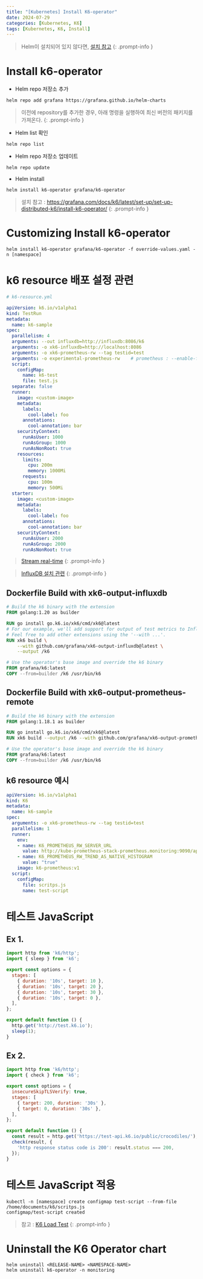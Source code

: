 ```yaml
---
title: "[Kubernetes] Install K6-operator"
date: 2024-07-29
categories: [Kubernetes, K6]
tags: [Kubernetes, K6, Install]
---
```


> Helm이 설치되어 있지 않다면, [설치 참고](https://kyungryeol-yoon.github.io/posts/kubernetes-install-helm/)
{: .prompt-info }

# Install k6-operator
- Helm repo 저장소 추가
```
helm repo add grafana https://grafana.github.io/helm-charts
```
> 이전에 repository를 추가한 경우, 아래 명령을 실행하여 최신 버전의 패키지를 가져온다.
{: .prompt-info }

- Helm list 확인
```
helm repo list
```

- Helm repo 저장소 업데이트
```
helm repo update
```

- Helm install
```
helm install k6-operator grafana/k6-operator
```

> 설치 참고 : https://grafana.com/docs/k6/latest/set-up/set-up-distributed-k6/install-k6-operator/
{: .prompt-info }

# Customizing Install k6-operator
```
helm install k6-operator grafana/k6-operator -f override-values.yaml -n [namespace]
```

# k6 resource 배포 설정 관련
```yaml
# k6-resource.yml

apiVersion: k6.io/v1alpha1
kind: TestRun
metadata:
  name: k6-sample
spec:
  parallelism: 4
  arguments: --out influxdb=http://influxdb:8086/k6
  arguments: -o xk6-influxdb=http://localhost:8086
  arguments: -o xk6-prometheus-rw --tag testid=test
  arguments: -o experimental-prometheus-rw    # prometheus : --enable-feature=remote-write-receiver
  script:
    configMap:
      name: k6-test
      file: test.js
  separate: false
  runner:
    image: <custom-image>
    metadata:
      labels:
        cool-label: foo
      annotations:
        cool-annotation: bar
    securityContext:
      runAsUser: 1000
      runAsGroup: 1000
      runAsNonRoot: true
    resources:
      limits:
        cpu: 200m
        memory: 1000Mi
      requests:
        cpu: 100m
        memory: 500Mi
  starter:
    image: <custom-image>
    metadata:
      labels:
        cool-label: foo
      annotations:
        cool-annotation: bar
    securityContext:
      runAsUser: 2000
      runAsGroup: 2000
      runAsNonRoot: true
```

> [Stream real-time](https://grafana.com/docs/k6/latest/results-output/real-time/)
{: .prompt-info }

> [InfluxDB 설치 관련](https://kyungryeol-yoon.github.io/posts/kubernetes-install-influxdb/)
{: .prompt-info }

## Dockerfile Build with xk6-output-influxdb
```Dockerfile
# Build the k6 binary with the extension
FROM golang:1.20 as builder

RUN go install go.k6.io/xk6/cmd/xk6@latest
# For our example, we'll add support for output of test metrics to InfluxDB v2.
# Feel free to add other extensions using the '--with ...'.
RUN xk6 build \
    --with github.com/grafana/xk6-output-influxdb@latest \
    --output /k6

# Use the operator's base image and override the k6 binary
FROM grafana/k6:latest
COPY --from=builder /k6 /usr/bin/k6
```

## Dockerfile Build with xk6-output-prometheus-remote 
```Dockerfile
# Build the k6 binary with the extension
FROM golang:1.18.1 as builder

RUN go install go.k6.io/xk6/cmd/xk6@latest
RUN xk6 build --output /k6 --with github.com/grafana/xk6-output-prometheus-remote@latest

# Use the operator's base image and override the k6 binary
FROM grafana/k6:latest
COPY --from=builder /k6 /usr/bin/k6
```

## k6 resource 예시

```yaml
apiVersion: k6.io/v1alpha1
kind: K6
metadata:
  name: k6-sample
spec:
  arguments: -o xk6-prometheus-rw --tag testid=test
  parallelism: 1
  runner:
    env:
    - name: K6_PROMETHEUS_RW_SERVER_URL
      value: http://kube-prometheus-stack-prometheus.monitoring:9090/api/v1/write
    - name: K6_PROMETHEUS_RW_TREND_AS_NATIVE_HISTOGRAM
      value: "true"
    image: k6-prometheus:v1
  script:
    configMap:
      file: scritps.js
      name: test-script
```

# 테스트 JavaScript
## Ex 1.
```js
import http from 'k6/http';
import { sleep } from 'k6';

export const options = {
  stages: [
    { duration: '10s', target: 10 },
    { duration: '10s', target: 20 },
    { duration: '10s', target: 30 },
    { duration: '10s', target: 0 },
  ],
};

export default function () {
  http.get('http://test.k6.io');
  sleep(1);
}
```

## Ex 2.
```js
import http from 'k6/http';
import { check } from 'k6';

export const options = {
  insecureSkipTLSVerify: true,
  stages: [
    { target: 200, duration: '30s' },
    { target: 0, duration: '30s' },
  ],
};

export default function () {
  const result = http.get('https://test-api.k6.io/public/crocodiles/');
  check(result, {
    'http response status code is 200': result.status === 200,
  });
}
```

# 테스트 JavaScript 적용
```
kubectl -n [namespace] create configmap test-script --from-file /home/documents/k6/scritps.js 
configmap/test-script created
```

> 참고 : [K6 Load Test](https://kyungryeol-yoon.github.io/posts/k6-load-testing-tool/)
{: .prompt-info }

# Uninstall the K6 Operator chart
```
helm uninstall <RELEASE-NAME> <NAMESPACE-NAME>
helm uninstall k6-operator -n monitoring
```